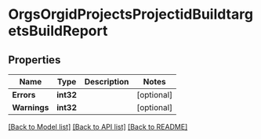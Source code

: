 # OrgsOrgidProjectsProjectidBuildtargetsBuildReport

## Properties

Name | Type | Description | Notes
------------ | ------------- | ------------- | -------------
**Errors** | **int32** |  | [optional] 
**Warnings** | **int32** |  | [optional] 

[[Back to Model list]](../README.md#documentation-for-models) [[Back to API list]](../README.md#documentation-for-api-endpoints) [[Back to README]](../README.md)


